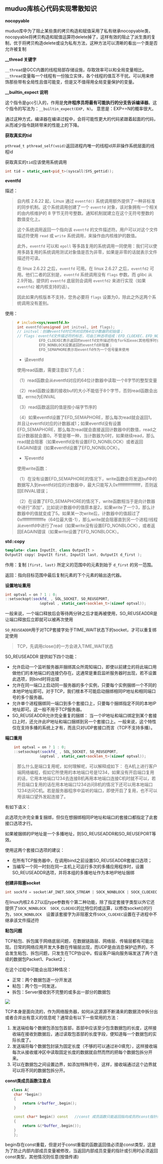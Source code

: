 ## muduo库核心代码实现零散知识

**nocopyable**

muduo库中为了阻止某些类的拷贝构造和赋值采用了私有继承nocopyable类，nocopyable将拷贝构造和赋值运算符delete掉了，这样有效的阻止了派生类的复制，优于将拷贝构造delete或设为私有方法，这种方法可以清晰的看出一个类是否允许被复制

**__thread 关键字**

```__thread```是GCC内置的线程局部存储设施，存取效率可以和全局变量相比。 ```__thread```变量每一个线程有一份独立实体，各个线程的值互不干扰。可以用来修饰那些带有全局性且值可能变，但是又不值得用全局变量保护的变量。

**__builtin_expect 说明**

这个指令是gcc引入的，作用是**允许程序员将最有可能执行的分支告诉编译器**。这个指令的写法为：`__builtin_expect(EXP, N)`。
意思是：EXP==N的概率很大。

通过这种方式，编译器在编译过程中，会将可能性更大的代码紧跟着起面的代码，从而减少指令跳转带来的性能上的下降。

**获取真实的tid**

```pthread_t pthread_self(void)```返回进程内唯一的线程id并非操作系统层面的线程id

获取真实的```tid```应该使用系统调用

```c++
int tid = static_cast<pid_t>(syscall(SYS_gettid));
```

**eventfd**

描述：

>  自内核 2.6.22 起，Linux 通过 `eventfd()` 系统调用额外提供了一种非标准的同步机制。这个系统调用创建了一个 `eventfd` 对象，该对象拥有一个相关的由内核维护的 8 字节无符号整数。通知机制就建立在这个无符号整数的数值变化上。
>
> 这个系统调用返回一个指向该 `eventfd` 的文件描述符。用户可以对这个文件描述符使用 `read` 或 `write` 系统调用，来操作由内核维护的数值。
>
> 此外，`eventfd` 可以和 `epoll` 等多路复用的系统调用一同使用：我们可以使用多路复用的系统调用测试对象值是否为非零，如果是非零的话就表示文件描述符可读。
>
> 在 linux 2.6.22 之后，`eventfd` 可用。在 linux 2.6.27 之后，`eventfd2` 可用。他们二者的区别是，`eventfd` 系统调用没有 `flags` 参数。而 glibc 从2.9开始，提供的 `eventfd` 底层则会调用 `eventfd2` 来进行实现（如果 `eventfd2` 被内核支持的话）。
>
> 因此如果内核版本不支持，您务必要将 `flags` 设置为0，除此之外这两个系统调用没有差别。

使用：

> ```c
> # include<sys/eventfd.h>
> int eventfd(unsigned int initval, int flags);
> // initval：创建eventfd时它所对应的64位计数器的初始值；
> // flags：eventfd文件描述符的标志，可由三种选项组成：EFD_CLOEXEC、EFD_NONBLOCK和EFD_SEMAPHORE
>           EFD_CLOEXEC表示返回的eventfd文件描述符在fork后exec其他程序时会自动关闭这个文件描述符；
>           EFD_NONBLOCK设置返回的eventfd非阻塞；
>           EFD_SEMAPHORE表示将eventfd作为一个信号量来使用
> ```
>
> * 读eventfd
>
> 使用read函数，需要注意如下几点：
>
> （1）read函数会从eventfd对应的64位计数器中读取一个8字节的整型变量
>
> （2）read函数设置的接收buf的大小不能低于8个字节，否则read函数会出错，errno为EINVAL
>
> （3）read函数返回的值是按小端字节序的
>
> （4）如果eventfd设置了EFD_SEMAPHORE，那么每次read就会返回1，并且让eventfd对应的计数器减1；如果eventfd没有设置EFD_SEMAPHORE，那么每次read就会直接返回计数器中的数值，read之后计数器就会置0。不管是哪一种，当计数器为0时，如果继续read，那么read就会阻塞（如果eventfd没有设置EFD_NONBLOCK）或者返回EAGAIN错误（如果eventfd设置了EFD_NONBLOCK）。
>
> * 写eventfd
>
> 使用write函数：
>
> （1）在没有设置EFD_SEMAPHORE的情况下，write函数会将发送buf中的数据写入到eventfd对应的计数器中，最大只能写入0xffffffffffffffff，否则返回EINVAL错误；
>
> （2）在设置了EFD_SEMAPHORE的情况下，write函数相当于是向计数器中进行“添加”，比如说计数器中的值原本是2，如果write了一个3，那么计数器中的值就变成了5。如果某一次write后，计数器中的值超过了0xfffffffffffffffe（64位最大值-1），那么write就会阻塞直到另一个进程/线程从eventfd中进行了read（如果write没有设置EFD_NONBLOCK），或者返回EAGAIN错误（如果write设置了EFD_NONBLOCK）。

**std::copy**

```c++
template< class InputIt, class OutputIt >
OutputIt copy( InputIt first, InputIt last, OutputIt d_first );
```

作用：复制 `[first, last)` 所定义的范围中的元素到始于 `d_first` 的另一范围。

返回：指向目标范围中最后复制元素的下个元素的输出迭代器。

**设置地址重用**

```c++
int optval = on ? 1 : 0;
::setsockopt(sockfd_ , SOL_SOCKET, SO_REUSEPORT,
                &optval , static_cast<socklen_t>(sizeof optval));
```

一般来说，一个端口释放后会等待两分钟之后才能再被使用，SO_REUSEADDR是让端口释放后立即就可以被再次使用

`SO_REUSEADDR`用于对TCP套接字处于TIME_WAIT状态下的socket，才可以重复绑定使用

> TCP，先调用close()的一方会进入TIME_WAIT状态

SO_REUSEADDR 提供如下四个功能：

- 允许启动一个监听服务器并捆绑其众所周知端口，即使以前建立的将此端口用做他们的本地端口的连接仍存在。这通常是重启监听服务器时出现，若不设置此选项，则bind时将出错
- 允许在同一端口上启动同一服务器的多个实例，只要每个实例捆绑一个不同的本地IP地址即可。对于TCP，我们根本不可能启动捆绑相同IP地址和相同端口号的多个服务器。
- 允许单个进程捆绑同一端口到多个套接口上，只要每个捆绑指定不同的本地IP地址即可。这一般不用于TCP服务器。
- SO_REUSEADDR允许完全重复的捆绑：
  当一个IP地址和端口绑定到某个套接口上时，还允许此IP地址和端口捆绑到另一个套接口上。一般来说，这个特性仅在支持多播的系统上才有，而且只对UDP套接口而言（TCP不支持多播）。

**端口重用**

```c++
    int optval = on ? 1 : 0;
    ::setsockopt(sockfd_ , SOL_SOCKET, SO_REUSEPORT,
                &optval , static_cast<socklen_t>(sizeof optval));
```

> 那么什么是端口复用呢，如何理解呢，可以解释成如下： 
> 在A机上进行客户端网络编程，假如它所使用的本地端口号是1234，如果没有开启端口复用的话，它用本地端口1234去连接B机再用本地端口连接C机时就不可以，若开启端口复用的话在用本地端口1234访问B机的情况下还可以用本地端口1234访问C机。若是服务器程序中监听的端口，即使开启了复用，也不可以用该端口望外发起连接了。

有如下语义：

此选项允许完全重复捆绑，但仅在想捆绑相同IP地址和端口的套接口都指定了此套接口选项才行。

如果被捆绑的IP地址是一个多播地址，则SO_REUSEADDR和SO_REUSEPORT等效。

使用这两个套接口选项的建议：

- 在所有TCP服务器中，在调用bind之前设置SO_REUSEADDR套接口选项；
- 当编写一个同一时刻在同一主机上可运行多次的多播应用程序时，设置SO_REUSEADDR选项，并将本组的多播地址作为本地IP地址捆绑

**创建非阻塞socket**

```c++
int sockfd = socket(AF_INET,SOCK_STREAM | SOCK_NONBLOCK | SOCK_CLOEXEC , 0);
```

在linux内核2.6.27以后type参数有个第二种功能，除了指定套接字类型以外它还提供了```SOCK_NONBLOCK  SOCK_CLOEXEC```的比特位的或运算，以修改socket()的行为，```SOCK_NONBLOCK  ```设置该套接字为非阻塞文件```SOCK_CLOEXEC```设置在子进程中不继承该文件描述符

**粘包问题**

TCP粘包、拆包属于网络底层问题，在数据链路层、网络层、传输层都有可能出现。日常的网络应用开发大多数在传输层出现，而UDP是由消息保护边界的，不会发生粘包、拆包问题，只发生在TCP协议中。假设客户端向服务端发送了两个连续的数据包Packet1、Packet2；

在这个过程中可能会出现3种情况：

- 正常：两个数据包逐一分开发送
- 粘包：两个包一同发送，
- 拆包：Server接收到不完整的或多出一部分的数据包

![](.\Snipaste_2023-07-30_12-52-37.png)

TCP本身是面向流的，作为网络服务器，如何从这源源不断涌来的数据流中拆分出或者合并出有意义的信息呢？通常会有以下一些常用的方法：

1. 发送端给每个数据包添加包首部，首部中应该至少包含数据包的长度，这样接收端在接收到数据后，通过读取包首部的长度字段，便知道每一个数据包的实际长度了。
2. 发送端将每个数据包封装为固定长度（不够的可以通过补0填充），这样接收端每次从接收缓冲区中读取固定长度的数据就自然而然的把每个数据包拆分开来。
3. 可以在数据包之间设置边界，如添加特殊符号，这样，接收端通过这个边界就可以将不同的数据包拆分开。

**const类成员函数注意点**

```c++
   class A{
	char *begin()
    {
        return &*buffer_.begin();
    }

    const char* begin() const   //const 成员函数只能返回指向成员的const指针或引用。
    {
        return &(*buffer_.begin());
    }
	};
```

begin存在const重载，但是对于const重载的函数返回值必须是const类型，这是为了防止内部内部成员变量被修改，当返回内部成员变量的指针或引用时必须返回const类型，其他情况则任意(按值传递)



